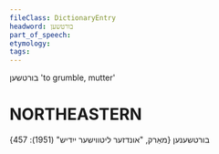 ```yaml
---
fileClass: DictionaryEntry
headword: בורטשען
part_of_speech: 
etymology: 
tags: 
---
```

בורטשען
'to grumble, mutter'

NORTHEASTERN
==============

בורטשענען
{מאַרק, "אונדזער ליטווישער ייִדיש" (1951): 457}
